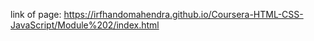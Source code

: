 link of page: https://irfhandomahendra.github.io/Coursera-HTML-CSS-JavaScript/Module%202/index.html
